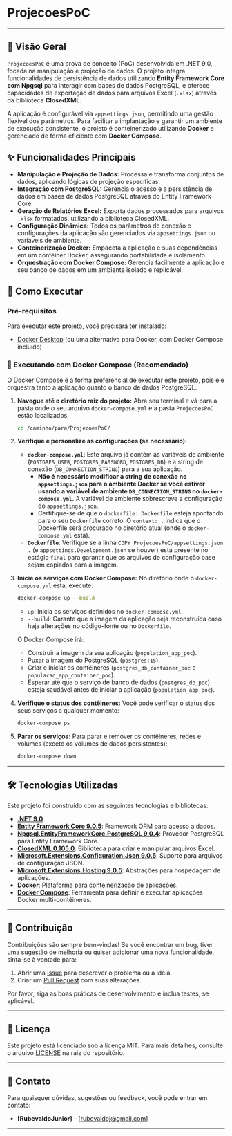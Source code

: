 # ProjecoesPoC

---

## 📝 Visão Geral

`ProjecoesPoC` é uma prova de conceito (PoC) desenvolvida em .NET 9.0, focada na manipulação e projeção de dados. O projeto integra funcionalidades de persistência de dados utilizando **Entity Framework Core com Npgsql** para interagir com bases de dados PostgreSQL, e oferece capacidades de exportação de dados para arquivos Excel (`.xlsx`) através da biblioteca **ClosedXML**.

A aplicação é configurável via `appsettings.json`, permitindo uma gestão flexível dos parâmetros. Para facilitar a implantação e garantir um ambiente de execução consistente, o projeto é conteinerizado utilizando **Docker** e gerenciado de forma eficiente com **Docker Compose**.

## ✨ Funcionalidades Principais

* **Manipulação e Projeção de Dados:** Processa e transforma conjuntos de dados, aplicando lógicas de projeção específicas.
* **Integração com PostgreSQL:** Gerencia o acesso e a persistência de dados em bases de dados PostgreSQL através do Entity Framework Core.
* **Geração de Relatórios Excel:** Exporta dados processados para arquivos `.xlsx` formatados, utilizando a biblioteca ClosedXML.
* **Configuração Dinâmica:** Todos os parâmetros de conexão e configurações da aplicação são gerenciados via `appsettings.json` ou variáveis de ambiente.
* **Conteinerização Docker:** Empacota a aplicação e suas dependências em um contêiner Docker, assegurando portabilidade e isolamento.
* **Orquestração com Docker Compose:** Gerencia facilmente a aplicação e seu banco de dados em um ambiente isolado e replicável.

## 🚀 Como Executar

### Pré-requisitos

Para executar este projeto, você precisará ter instalado:

* [Docker Desktop](https://www.docker.com/products/docker-desktop) (ou uma alternativa para Docker, com Docker Compose incluído)

### 🐳 Executando com Docker Compose (Recomendado)

O Docker Compose é a forma preferencial de executar este projeto, pois ele orquestra tanto a aplicação quanto o banco de dados PostgreSQL.

1.  **Navegue até o diretório raiz do projeto:**
    Abra seu terminal e vá para a pasta onde o seu arquivo `docker-compose.yml` e a pasta `ProjecoesPoC` estão localizados.
    ```bash
    cd /caminho/para/ProjecoesPoC/
    ```
2.  **Verifique e personalize as configurações (se necessário):**
    * **`docker-compose.yml`**: Este arquivo já contém as variáveis de ambiente (`POSTGRES_USER`, `POSTGRES_PASSWORD`, `POSTGRES_DB`) e a string de conexão (`DB_CONNECTION_STRING`) para a sua aplicação.
        * **Não é necessário modificar a string de conexão no `appsettings.json` para o ambiente Docker se você estiver usando a variável de ambiente `DB_CONNECTION_STRING` no `docker-compose.yml`.** A variável de ambiente sobrescreve a configuração do `appsettings.json`.
        * Certifique-se de que o `dockerfile: Dockerfile` esteja apontando para o seu `Dockerfile` correto. O `context: .` indica que o Dockerfile será procurado no diretório atual (onde o `docker-compose.yml` está).
    * **`Dockerfile`**: Verifique se a linha `COPY ProjecoesPoC/appsettings.json .` (e `appsettings.Development.json` se houver) está presente no estágio `final` para garantir que os arquivos de configuração base sejam copiados para a imagem.

3.  **Inicie os serviços com Docker Compose:**
    No diretório onde o `docker-compose.yml` está, execute:
    ```bash
    docker-compose up --build
    ```
    * `up`: Inicia os serviços definidos no `docker-compose.yml`.
    * `--build`: Garante que a imagem da aplicação seja reconstruída caso haja alterações no código-fonte ou no `Dockerfile`.

    O Docker Compose irá:
    * Construir a imagem da sua aplicação (`population_app_poc`).
    * Puxar a imagem do PostgreSQL (`postgres:15`).
    * Criar e iniciar os contêineres (`postgres_db_container_poc` e `populacao_app_container_poc`).
    * Esperar até que o serviço de banco de dados (`postgres_db_poc`) esteja saudável antes de iniciar a aplicação (`population_app_poc`).

4.  **Verifique o status dos contêineres:**
    Você pode verificar o status dos seus serviços a qualquer momento:
    ```bash
    docker-compose ps
    ```
5.  **Parar os serviços:**
    Para parar e remover os contêineres, redes e volumes (exceto os volumes de dados persistentes):
    ```bash
    docker-compose down
    ```


---

## 🛠️ Tecnologias Utilizadas

Este projeto foi construído com as seguintes tecnologias e bibliotecas:

* **[.NET 9.0](https://dotnet.microsoft.com/)**
* **[Entity Framework Core 9.0.5](https://learn.microsoft.com/ef/core/)**: Framework ORM para acesso a dados.
* **[Npgsql.EntityFrameworkCore.PostgreSQL 9.0.4](https://www.npgsql.org/)**: Provedor PostgreSQL para Entity Framework Core.
* **[ClosedXML 0.105.0](https://closedxml.github.io/)**: Biblioteca para criar e manipular arquivos Excel.
* **[Microsoft.Extensions.Configuration.Json 9.0.5](https://learn.microsoft.com/dotnet/api/microsoft.extensions.configuration.json)**: Suporte para arquivos de configuração JSON.
* **[Microsoft.Extensions.Hosting 9.0.5](https://learn.microsoft.com/dotnet/api/microsoft.extensions.hosting)**: Abstrações para hospedagem de aplicações.
* **[Docker](https://www.docker.com/)**: Plataforma para conteinerização de aplicações.
* **[Docker Compose](https://docs.docker.com/compose/)**: Ferramenta para definir e executar aplicações Docker multi-contêineres.

---

## 🤝 Contribuição

Contribuições são sempre bem-vindas! Se você encontrar um bug, tiver uma sugestão de melhoria ou quiser adicionar uma nova funcionalidade, sinta-se à vontade para:

1.  Abrir uma [Issue](https://github.com/seu-usuario/ProjecoesPoC/issues) para descrever o problema ou a ideia.
2.  Criar um [Pull Request](https://github.com/seu-usuario/ProjecoesPoC/pulls) com suas alterações.

Por favor, siga as boas práticas de desenvolvimento e inclua testes, se aplicável.

---

## 📜 Licença

Este projeto está licenciado sob a licença MIT. Para mais detalhes, consulte o arquivo [LICENSE](https://github.com/seu-usuario/ProjecoesPoC/blob/main/LICENSE) na raiz do repositório.

---

## 📧 Contato

Para quaisquer dúvidas, sugestões ou feedback, você pode entrar em contato:

* **[RubevaldoJunior]** - [rubevaldoj@gmail.com]

---
